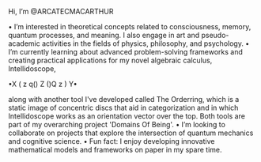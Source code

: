Hi, I’m @ARCATECMACARTHUR

• I’m interested in theoretical concepts related to consciousness, memory, quantum processes, and meaning. I also engage in art and pseudo-academic activities in the fields of physics, philosophy, and psychology.
• I’m currently learning about advanced problem-solving frameworks and creating practical applications for my novel algebraic calculus, Intellidoscope,

•X ( z q() Z ()Q z ) Y• 

along with another tool I've developed called The Orderring, which is a static image of concentric discs that aid in categorization and in which Intellidoscope  works as an orientation vector over the top. 
Both tools are part of my overarching project
'Domains Of Being'.
• I’m looking to collaborate on projects that explore the intersection of quantum mechanics and cognitive science.
• Fun fact: I enjoy developing innovative mathematical models and frameworks on paper in my spare time.
